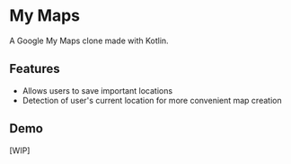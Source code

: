 # My Maps
A Google My Maps clone made with Kotlin.

## Features
- Allows users to save important locations
- Detection of user's current location for more convenient map creation

## Demo
[WIP]
